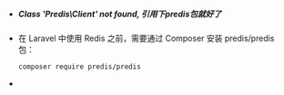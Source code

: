 - #####  Class 'Predis\Client' not found, 引用下predis包就好了

- 在 Laravel 中使用 Redis 之前，需要通过 Composer 安装 predis/predis 包：
    ```shell
    composer require predis/predis
    ```

- 

